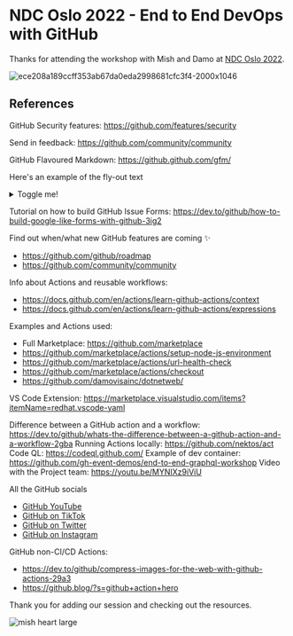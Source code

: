 # NDC Oslo 2022 - End to End DevOps with GitHub

Thanks for attending the workshop with Mish and Damo at [NDC Oslo 2022](https://ndcoslo.com/).

![ece208a189ccff353ab67da0eda2998681cfc3f4-2000x1046](https://user-images.githubusercontent.com/36594527/195224309-974bc6a4-4bd9-4c7b-b355-a1d708a19209.png)

## References

GitHub Security features: https://github.com/features/security

Send in feedback: https://github.com/community/community

GitHub Flavoured Markdown:
https://github.github.com/gfm/

Here's an example of the fly-out text
<details><summary>Toggle me!</summary>Peek a boo!</details>

Tutorial on how to build GitHub Issue Forms: https://dev.to/github/how-to-build-google-like-forms-with-github-3ig2

Find out when/what new GitHub features are coming ✨
- https://github.com/github/roadmap
- https://github.com/community/community

Info about Actions and reusable workflows:
- https://docs.github.com/en/actions/learn-github-actions/context
- https://docs.github.com/en/actions/learn-github-actions/expressions

Examples and Actions used:
- Full Marketplace: https://github.com/marketplace
- https://github.com/marketplace/actions/setup-node-js-environment
- https://github.com/marketplace/actions/url-health-check
- https://github.com/marketplace/actions/checkout
- https://github.com/damovisainc/dotnetweb/

VS Code Extension:
https://marketplace.visualstudio.com/items?itemName=redhat.vscode-yaml

Difference between a GitHub action and a workflow: https://dev.to/github/whats-the-difference-between-a-github-action-and-a-workflow-2gba
Running Actions locally: https://github.com/nektos/act
Code QL: https://codeql.github.com/
Example of dev container: https://github.com/gh-event-demos/end-to-end-graphql-workshop
Video with the Project team: https://youtu.be/MYNIXz9iViU

All the GitHub socials
- [GitHub YouTube](https://youtube.com/c/github)
- [GitHub on TikTok](https://tiktok.com/github)
- [GitHub on Twitter](https://twitter.com/github)
- [GitHub on Instagram](https://instagram.com/github)

GitHub non-CI/CD Actions:
- https://dev.to/github/compress-images-for-the-web-with-github-actions-29a3
- https://github.blog/?s=github+action+hero

Thank you for adding our session and checking out the resources.

![mish heart large](https://user-images.githubusercontent.com/36594527/195619762-82827b2e-bfdd-49b6-b8df-5b9e15f4f044.png)
